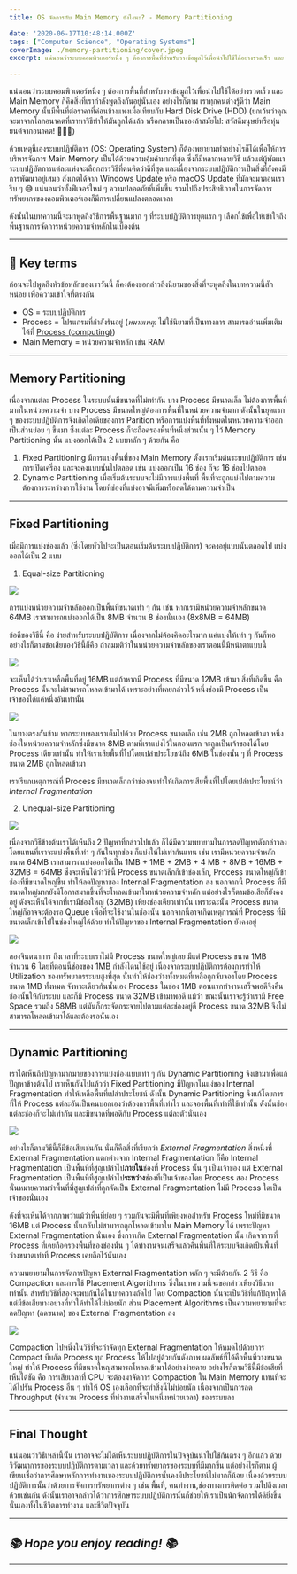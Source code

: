```yaml
---
title: OS จัดการกับ Main Memory ยังไงนะ? - Memory Partitioning

date: '2020-06-17T10:48:14.000Z'
tags: ["Computer Science", "Operating Systems"]
coverImage: ./memory-partitioning/cover.jpeg
excerpt: แน่นอนว่าระบบคอมพิวเตอร์หนึ่ง ๆ ต้องการพื้นที่สำหรับวางข้อมูลไว้เพื่อนำไปใช้ได้อย่างรวดเร็ว และ Main Memory ก็คือสิ่งที่เรากำลังพูดถึงกันอยู่นั่นเอง อย่างไรก็ตาม เราทุกคนต่างรู้ดีว่า Main Memory นั้นมีพื้นที่ต่อราคาที่ค่อนข้างแพงเมื่อเทียบกับ Hard Disk Drive (HDD) ด้วยเหตุนี้เองระบบปฏิบัติการ (OS) ก็ต้องพยายามทำอย่างไรก็ได้เพื่อให้การบริหารจัดการ Main Memory เป็นได้ด้วยความคุ้มค่ามากที่สุด

---
```


แน่นอนว่าระบบคอมพิวเตอร์หนึ่ง ๆ ต้องการพื้นที่สำหรับวางข้อมูลไว้เพื่อนำไปใช้ได้อย่างรวดเร็ว และ Main Memory ก็คือสิ่งที่เรากำลังพูดถึงกันอยู่นั่นเอง อย่างไรก็ตาม เราทุกคนต่างรู้ดีว่า Main Memory นั้นมีพื้นที่ต่อราคาที่ค่อนข้างแพงเมื่อเทียบกับ Hard Disk Drive (HDD) (ยกเว้นว่าคุณจะมาจากโลกอนาคตที่เราหาวิธีทำให้มันถูกได้แล้ว หรือกลายเป็นของล้าสมัยไป: สวัสดีมนุษย์หรือหุ่นยนต์จากอนาคต! 👨🏻🤖)

ด้วยเหตุนี้เองระบบปฏิบัติการ (OS: Operating System) ก็ต้องพยายามทำอย่างไรก็ได้เพื่อให้การบริหารจัดการ Main Memory เป็นได้ด้วยความคุ้มค่ามากที่สุด ซึ่งก็มีหลากหลายวิธี แล้วแต่ผู้พัฒนาระบบปฏิบัตการแต่ละแห่งจะเลือกสรรวิธีที่ตนคิดว่าดีที่สุด และเนื่องจากระบบปฏิบัติการเป็นสิ่งที่ยังคงมีการพัฒนาอยู่เสมอ สังเกตได้จาก Windows Update หรือ macOS Update ที่มักจะมาตอนเรารีบ ๆ 😅 แน่นอนว่าทั้งฟีเจอร์ใหม่ ๆ ความปลอดภัยที่เพิ่มขึ้น รวมไปถึงประสิทธิภาพในการจัดการทรัพยากรของคอมพิวเตอร์เองก็มีการเปลี่ยนแปลงตลอดเวลา

ดังนั้นในบทความนี้จะมาพูดถึงวิธีการพื้นฐานมาก ๆ ที่ระบบปฏิบัติการยุตแรก ๆ เลือกใช้เพื่อให้เข้าใจถึงพื้นฐานการจัดการหน่วยความจำหลักในเบื้องต้น

---

## 🔑 Key terms

ก่อนจะไปพูดถึงหัวข้อหลักของเราวันนี้ ก็คงต้องขอกล่าวถึงนิยามของสิ่งที่จะพูดถึงในบทความนี้สักหน่อย เพื่อความเข้าใจที่ตรงกัน

- OS = ระบบปฏิบัติการ
- Process = โปรแกรมที่กำลังรันอยู่ (*หมายเหตุ:* ไม่ใช่นิยามที่เป็นทางการ สามารถอ่านเพิ่มเติมได้ที่ [Process (computing)](https://en.wikipedia.org/wiki/Process_(computing)))
- Main Memory = หน่วยความจำหลัก เช่น RAM

---

## Memory Partitioning

เนื่องจากแต่ละ Process ในระบบนั้นมีขนาดที่ไม่เท่ากัน บาง Process มีขนาดเล็ก ไม่ต้องการพื้นที่มากในหน่วยความจำ บาง Process มีขนาดใหญ่ต้องการพื้นที่ในหน่วยความจำมาก ดังนั้นในยุคแรก ๆ ของระบบปฏิบัติการจึงเกิดไอเดียของการ Parition หรือการแบ่งพื้นที่ทั้งหมดในหน่วยความจำออกเป็นส่วนย่อย ๆ ขึ้นมา ซึ่งแต่ละ Process ก็จะถือครองพื้นที่หนึ่งส่วนนั้น ๆ ไว้ Memory Partitioning นั้น แบ่งออกได้เป็น 2 แบบหลัก ๆ ด้วยกัน คือ

1. Fixed Partitioning มีการแบ่งพื้นที่ของ Main Memory ตั้งแรกเริ่มต้นระบบปฏิบัติการ เช่น การเปิดเครื่อง และจะคงแบบนั้นไปตลอด เช่น แบ่งออกเป็น 16 ช่อง ก็จะ 16 ช่องไปตลอด
2. Dynamic Partitioning เมื่อเริ่มต้นระบบจะไม่มีการแบ่งพื้นที่ พื้นที่จะถูกแบ่งไปตามความต้องการระหว่างการใช้งาน โดยที่ช่องที่แบ่งอาจมีเพิ่มหรือลดได้ตามความจำเป็น

---

## Fixed Partitioning

เมื่อมีการแบ่งช่องแล้ว (ซึ่งโดยทั่วไปจะเป็นตอนเริ่มต้นระบบปฏิบัติการ) จะคงอยู่แบบนั้นตลอดไป แบ่งออกได้เป็น 2 แบบ

1) Equal-size Partitioning

![](./memory-partitioning/memory-explain-1.jpeg)

การแบ่งหน่วยความจำหลักออกเป็นพื้นที่ขนาดเท่า ๆ กัน เช่น หากเรามีหน่วยความจำหลักขนาด 64MB เราสามารถแบ่งออกได้เป็น 8MB จำนวน 8 ช่องนั่นเอง (8x8MB = 64MB)

ข้อดีของวิธีนี้ คือ ง่ายสำหรับระบบปฏิบัติการ เนื่องจากไม่ต้องคิดอะไรมาก แค่แบ่งให้เท่า ๆ กันก็พอ อย่างไรก็ตามข้อเสียของวิธีนี้ก็คือ ถ้าสมมติว่าในหน่วยความจำหลักของเราตอนนี้มีหน้าตาแบบนี้

![](./memory-partitioning/memory-explain-2.jpeg)

จะเห็นได้ว่าเราเหลือพื้นที่อยู่ 16MB แต่ถ้าหากมี Process ที่มีขนาด 12MB เข้ามา สิ่งที่เกิดขึ้น คือ Process นั้นจะไม่สามารถโหลดเข้ามาได้ เพราะอย่างที่เคยกล่าวไว้ หนึ่งช่องมี Process เป็นเจ้าของได้แค่หนึ่งอันเท่านั้น 

![](./memory-partitioning/memory-explain-3.jpeg)

ในทางตรงกันข้าม หากระบบของเราเต็มไปด้วย Process ขนาดเล็ก เช่น 2MB ถูกโหลดเข้ามา หนึ่งช่องในหน่วยความจำหลักซึ่งมีขนาด 8MB ตามที่เราแบ่งไว้ในตอนแรก จะถูกเป็นเจ้าของได้โดย Process เดียวเท่านั้น ทำให้เราเสียพื้นที่ไปโดยเปล่าประโยชน์ถึง 6MB ในช่องนั้น ๆ ที่ Process ขนาด 2MB ถูกโหลดเข้ามา 

เราเรียกเหตุการณ์ที่ Process มีขนาดเล็กกว่าช่องจนทำให้เกิดการเสียพื้นที่ไปโดยเปล่าประโยชน์ว่า *Internal Fragmentation*

2) Unequal-size Partitioning

![](./memory-partitioning/memory-explain-3.jpeg)

เนื่องจากวิธีข้างต้นเราได้เห็นถึง 2 ปัญหาที่กล่าวไปแล้ว ก็ได้มีความพยายามในการลดปัญหาดังกล่าวลง โดยแทนที่เราจะแบ่งพื้นที่เท่า ๆ กันในทุกช่อง ก็แบ่งให้ไม่เท่ากันแทน เช่น เรามีหน่วยความจำหลักขนาด 64MB เราสามารถแบ่งออกได้เป็น 1MB + 1MB + 2MB + 4 MB + 8MB + 16MB + 32MB = 64MB ซึ่งจะเห็นได้ว่าวิธีนี้ Process ขนาดเล็กก็เข้าช่องเล็ก, Process ขนาดใหญ่ก็เข้าช่องที่มีขนาดใหญ่ขึ้น ทำให้ลดปัญหาของ Internal Fragmentation ลง นอกจากนี้ Process ที่มีขนาดใหญ่มากยังมีโอกาสมากขึ้นที่จะโหลดเข้ามาในหน่วยความจำหลัก แต่อย่างไรก็ตามข้อเสียก็ยังคงอยู่ ดังจะเห็นได้จากที่เรามีช่องใหญ่ (32MB) เพียงช่องเดียวเท่านั้น เพราะฉะนั้น Process ขนาดใหญ่ก็อาจจะต้องรอ Queue เพื่อที่จะใช้งานในช่องนั้น นอกจากนี้อาจเกิดเหตุการณ์ที่ Process ที่มีขนาดเล็กเข้าไปในช่องใหญ่ได้ด้วย ทำให้ปัญหาของ Internal Fragmentation ยังคงอยู่ 

![](./memory-partitioning/memory-explain-4.jpeg)

ลองจินตนาการ ถึงเวลาที่ระบบเราไม่มี Process ขนาดใหญ่เลย มีแต่ Process ขนาด 1MB จำนวน 6 โดยที่ตอนนี้ช่องของ 1MB กำลังโดนใช้อยู่ เนื่องจากระบบปฏิบัติการต้องการทำให้ Utilization ของทรัพยากรระบบสูงที่สุด นั่นทำให้ช่องว่างทั้งหมดที่เหลือถูกจับจองโดย Process ขนาด 1MB ทั้งหมด จังหวะเดียวกันนั้นเอง Process ในช่อง 1MB ตอนแรกทำงานเสร็จพอดีจึงคืนช่องนั้นให้กับระบบ และก็มี Process ขนาด 32MB เข้ามาพอดี แม้ว่า ขณะนั้นเราจะรู้ว่าเรามี Free Space รวมถึง 58MB แต่มันก็กระจัดกระจายไปตามแต่ละช่องอยู่ดี Process ขนาด 32MB จึงไม่สามารถโหลดเข้ามาได้และต้องรอนั่นเอง

---

## Dynamic Partitioning

เราได้เห็นถึงปัญหามากมายของการแบ่งช่องแบบเท่า ๆ กัน Dynamic Partitioning จึงเข้ามาเพื่อแก้ปัญหาข้างต้นไป เราเห็นกันไปแล้วว่า Fixed Partitioning มีปัญหาในแง่ของ Internal Fragmentation ทำให้เหลือพื้นที่เปล่าประโยชน์ ดังนั้น Dynamic Partitioning จึงแก้โดยการที่ให้ Process แต่ละอันเป็นคนบอกเองว่าต้องการพื้นที่เท่าไร และจองพื้นที่เท่าที่ใช้เท่านั้น ดังนั้นช่องแต่ละช่องก็จะไม่เท่ากัน และมีขนาดที่พอดีกับ Process แต่ละตัวนั่นเอง

![](./memory-partitioning/memory-explain-5.jpeg)

อย่างไรก็ตามวิธีนี้ก็มีข้อเสียเช่นกัน นั่นก็คือสิ่งที่เรียกว่า *External Fragmentation* สิ่งหนึ่งที่ External Fragmentation แตกต่างจาก Internal Fragmentation ก็คือ Internal Fragmentation เป็นพื้นที่ที่สูญเปล่าไป**ภายใน**ช่องที่ Process นั้น ๆ เป็นเจ้าของ แต่ External Fragmentation เป็นพื้นที่ที่สูญเปล่าไป**ระหว่าง**ช่องที่เป็นเจ้าของโดย Process สอง Process นั่นหมายความว่าพื้นที่ที่สูญเปล่าที่ถูกจัดเป็น External Fragmentation ไม่มี Process ใดเป็นเจ้าของนั่นเอง

ดังที่จะเห็นได้จากภาพว่าแม้ว่าพื้นที่ย่อย ๆ รวมกันจะมีพื้นที่เพียงพอสำหรับ Process ใหม่ที่มีขนาด 16MB แต่ Process นั้นกลับไม่สามารถถูกโหลดเข้ามาใน Main Memory ได้ เพราะปัญหา External Fragmentation นั่นเอง ซึ่งการเกิด External Fragmentation นั้น เกิดจาการที่ Process ที่เคยถือครองพื้นที่ของช่องนั้น ๆ ได้ทำงานจนเสร็จแล้วคืนพื้นที่ให้ระบบจึงเกิดเป็นพื้นที่ว่างขนาดเท่าที่ Process เคยถือไว้นั่นเอง

ความพยายามในการจัดการปัญหา External Fragmentation หลัก ๆ จะมีด้วยกัน 2 วิธี คือ Compaction และการใช้ Placement Algorithms ซึ่งในบทความนี้จะขอกล่าวเพียงวิธีแรกเท่านั้น สำหรับวิธีที่สองจะพบกันได้ในบทความถัดไป โดย Compaction นั้นจะเป็นวิธีที่แก้ปัญหาได้แต่มีข้อเสียบางอย่างที่ทำให้ทำได้ไม่บ่อยนัก ส่วน Placement Algorithms เป็นความพยายามที่จะลดปัญหา (ลดขนาด) ของ External Fragmentation ลง

![](./memory-partitioning/memory-explain-6.jpeg)

Compaction ไปหนึ่งในวิธีที่จะกำจัดทุก External Fragmentation ให้หมดไปด้วยการ Compact บีบอัด Process ทุก Process ให้ไปอยู่ด้วยกันดังภาพ ผลลัพธ์ที่ได้คือพื้นที่วางขนาดใหญ่ ทำให้ Process ที่มีขนาดใหญ่สามารถโหลดเข้ามาได้อย่างง่ายดาย อย่างไรก็ตามวิธีนี้มีข้อเสียที่เห็นได้ชัด คือ การเสียเวลาที่ CPU จะต้องมาจัดการ Compaction ใน Main Memory แทนที่จะได้ไปรัน Process อื่น ๆ ทำให้ OS เองเลือกที่จะทำสิ่งนี้ไม่บ่อยนัก เนื่องจากเป็นการลด Throughput (จำนวน Process ที่ทำงานเสร็จในหนึ่งหน่วยเวลา) ของระบบลง

---

## Final Thought

แน่นอนว่าวิธีเหล่านี้นั้น เราอาจจะไม่ได้เห็นระบบปฏิบัติการในปัจจุบันนำไปใช้กันตรง ๆ อีกแล้ว ด้วยวิวัฒนาการของระบบปฏิบัติการตามเวลา และด้วยทรัพยากรของระบบที่มีมากขึ้น แต่อย่างไรก็ตาม ผู้เขียนเชื่อว่าการศึกษาหลักการทำงานของระบบปฏิบัติการนั้นคงมีประโยชน์ไม่มากก็น้อย เนื่องด้วยระบบปฏิบัติการนั้นว่าด้วยการจัดการทรัพยากรต่าง ๆ เช่น พื้นที่,​ คนทำงาน,​ ช่องทางการติดต่อ รวมไปถึงเวลาด้วยเช่นกัน ดังนั้นเราอาจกล่าวได้ว่าการศึกษาระบบปฏิบัติการนั้นก็ช่วยให้เราเป็นนักจัดการได้ดียิ่งขึ้นนั่นเองทั้งในชีวิตการทำงาน และชีวิตปัจจุบัน

---

## *📚 Hope you enjoy reading! 📚*

---
